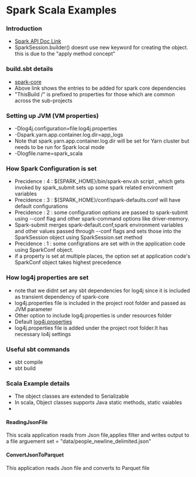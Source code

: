 # Spark Scala Examples

### Introduction
* [Spark API Doc Link](https://spark.apache.org/docs/2.4.0/api.html)
* SparkSession.builder() doesnt use new keyword for creating the object. this is due to the "apply method concept"

### build.sbt details
* [spark-core]( https://mvnrepository.com/artifact/org.apache.spark/spark-core_2.13/3.3.1 )
* Above link shows the entries to be added for spark core dependencies
* "ThisBuild /" is prefixed to properties for those which are common across the sub-projects

### Setting up JVM (VM properties)
* -Dlog4j.configuration=file:log4j.properties
* -Dspark.yarn.app.container.log.dir=app_logs
*  Note that spark.yarn.app.container.log.dir will be set for Yarn cluster but needs to be run for Spark local mode
* -Dlogfile.name=spark_scala

### How Spark Configuration is set
* Precidence : 4 :  ${SPARK_HOME}/bin/spark-env.sh script , which gets invoked by spark_submit sets up some spark related environment variables
* Precidence : 3  :  ${SPARK_HOME}/conf/spark-defaults.conf will have default configurations
* Precidence : 2 : some configuration options are passed to spark-submit using --conf flag and other spark-command options like driver-memory. 
* Spark-submit merges spark-default.conf,spark environment variables and other values passed through --conf flags and sets those into the SparkSession object using SparkSession.set method
* Precidence : 1 : some configrations are set with in the application code using SparkConf object.
* if a property is set at multiple places, the option set at application code's SparkConf object takes highest precedence

### How log4j properties are set
* note that we didnt set any sbt dependencies for log4j since it is included as transient dependency of spark-core
* log4j.properties file is included in the project root folder and passed as JVM parameter
* Other option to include log4j.properties is under resources folder
* Default [log4j.properties](https://docs.oracle.com/cd/E29578_01/webhelp/cas_webcrawler/src/cwcg_config_log4j_file.html)
* log4j.properties file is added under the project root folder.It has
necessary lo4j settings 

### Useful sbt commands
* sbt compile
* sbt build

### Scala Example details
* The object classes are extended to Serializable
* In scala, Object classes supports Java static methods, static vaiables
* 
#### ReadingJsonFile
This scala application reads from Json file,applies filter and writes output to a file
arguement set  = "data/people_newline_delimited.json"

#### ConvertJsonToParquet
This application reads Json file and converts to Parquet file




